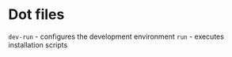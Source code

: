 # Dot files

`dev-run` - configures the development environment
`run` - executes installation scripts
